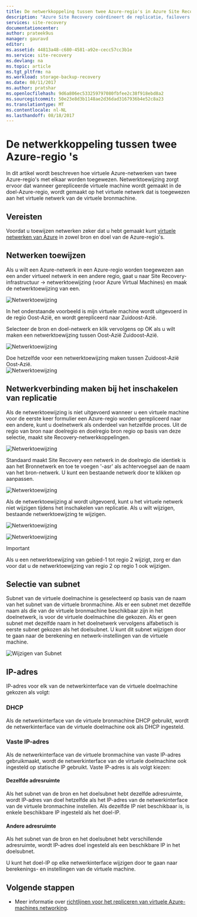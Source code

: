 ```yaml
---
title: De netwerkkoppeling tussen twee Azure-regio's in Azure Site Recovery | Microsoft Docs
description: "Azure Site Recovery coördineert de replicatie, failovers en herstel van virtuele machines en fysieke servers. Meer informatie over failover naar Azure of een secundair datacenter."
services: site-recovery
documentationcenter: 
author: prateek9us
manager: gauravd
editor: 
ms.assetid: 44813a48-c680-4581-a92e-cecc57cc3b1e
ms.service: site-recovery
ms.devlang: na
ms.topic: article
ms.tgt_pltfrm: na
ms.workload: storage-backup-recovery
ms.date: 08/11/2017
ms.author: pratshar
ms.openlocfilehash: 9d6a806ec533259797080fbfee2c38f918ebd8a2
ms.sourcegitcommit: 50e23e8d3b1148ae2d36dad3167936b4e52c8a23
ms.translationtype: MT
ms.contentlocale: nl-NL
ms.lasthandoff: 08/18/2017
---
```

# <a name="network-mapping-between-two-azure-regions"></a>De netwerkkoppeling tussen twee Azure-regio 's


In dit artikel wordt beschreven hoe virtuele Azure-netwerken van twee Azure-regio's met elkaar worden toegewezen. Netwerktoewijzing zorgt ervoor dat wanneer gerepliceerde virtuele machine wordt gemaakt in de doel-Azure-regio, wordt gemaakt op het virtuele netwerk dat is toegewezen aan het virtuele netwerk van de virtuele bronmachine.  

## <a name="prerequisites"></a>Vereisten
Voordat u toewijzen netwerken zeker dat u hebt gemaakt kunt [virtuele netwerken van Azure](../virtual-network/virtual-networks-overview.md) in zowel bron en doel van de Azure-regio's.

## <a name="map-networks"></a>Netwerken toewijzen

Als u wilt een Azure-netwerk in een Azure-regio worden toegewezen aan een ander virtueel netwerk in een andere regio, gaat u naar Site Recovery-infrastructuur -> netwerktoewijzing (voor Azure Virtual Machines) en maak de netwerktoewijzing van een.

![Netwerktoewijzing](./media/site-recovery-network-mapping-azure-to-azure/network-mapping1.png)


In het onderstaande voorbeeld is mijn virtuele machine wordt uitgevoerd in de regio Oost-Azië, en wordt gerepliceerd naar Zuidoost-Azië.

Selecteer de bron en doel-netwerk en klik vervolgens op OK als u wilt maken een netwerktoewijzing tussen Oost-Azië Zuidoost-Azië.

![Netwerktoewijzing](./media/site-recovery-network-mapping-azure-to-azure/network-mapping2.png)


Doe hetzelfde voor een netwerktoewijzing maken tussen Zuidoost-Azië Oost-Azië.  
![Netwerktoewijzing](./media/site-recovery-network-mapping-azure-to-azure/network-mapping3.png)


## <a name="mapping-network-when-enabling-replication"></a>Netwerkverbinding maken bij het inschakelen van replicatie

Als de netwerktoewijzing is niet uitgevoerd wanneer u een virtuele machine voor de eerste keer formulier een Azure-regio worden gerepliceerd naar een andere, kunt u doelnetwerk als onderdeel van hetzelfde proces. Uit de regio van bron naar doelregio en doelregio bron regio op basis van deze selectie, maakt site Recovery-netwerkkoppelingen.   

![Netwerktoewijzing](./media/site-recovery-network-mapping-azure-to-azure/network-mapping4.png)

Standaard maakt Site Recovery een netwerk in de doelregio die identiek is aan het Bronnetwerk en toe te voegen '-asr' als achtervoegsel aan de naam van het bron-netwerk. U kunt een bestaande netwerk door te klikken op aanpassen.

![Netwerktoewijzing](./media/site-recovery-network-mapping-azure-to-azure/network-mapping5.png)


Als de netwerktoewijzing al wordt uitgevoerd, kunt u het virtuele netwerk niet wijzigen tijdens het inschakelen van replicatie. Als u wilt wijzigen, bestaande netwerktoewijzing te wijzigen.  

![Netwerktoewijzing](./media/site-recovery-network-mapping-azure-to-azure/network-mapping6.png)

![Netwerktoewijzing](./media/site-recovery-network-mapping-azure-to-azure/modify-network-mapping.png)

> [!IMPORTANT]
> Als u een netwerktoewijzing van gebied-1 tot regio 2 wijzigt, zorg er dan voor dat u de netwerktoewijzing van regio 2 op regio 1 ook wijzigen.
>
>


## <a name="subnet-selection"></a>Selectie van subnet
Subnet van de virtuele doelmachine is geselecteerd op basis van de naam van het subnet van de virtuele bronmachine. Als er een subnet met dezelfde naam als die van de virtuele bronmachine beschikbaar zijn in het doelnetwerk, is voor de virtuele doelmachine die gekozen. Als er geen subnet met dezelfde naam in het doelnetwerk vervolgens alfabetisch is eerste subnet gekozen als het doelsubnet. U kunt dit subnet wijzigen door te gaan naar de berekening en netwerk-instellingen van de virtuele machine.

![Wijzigen van Subnet](./media/site-recovery-network-mapping-azure-to-azure/modify-subnet.png)


## <a name="ip-address"></a>IP-adres

IP-adres voor elk van de netwerkinterface van de virtuele doelmachine gekozen als volgt:

### <a name="dhcp"></a>DHCP
Als de netwerkinterface van de virtuele bronmachine DHCP gebruikt, wordt de netwerkinterface van de virtuele doelmachine ook als DHCP ingesteld.

### <a name="static-ip"></a>Vaste IP-adres
Als de netwerkinterface van de virtuele bronmachine van vaste IP-adres gebruikmaakt, wordt de netwerkinterface van de virtuele doelmachine ook ingesteld op statische IP gebruikt. Vaste IP-adres is als volgt kiezen:

#### <a name="same-address-space"></a>Dezelfde adresruimte

Als het subnet van de bron en het doelsubnet hebt dezelfde adresruimte, wordt IP-adres van doel hetzelfde als het IP-adres van de netwerkinterface van de virtuele bronmachine instellen. Als dezelfde IP niet beschikbaar is, is enkele beschikbare IP ingesteld als het doel-IP.

#### <a name="different-address-space"></a>Andere adresruimte

Als het subnet van de bron en het doelsubnet hebt verschillende adresruimte, wordt IP-adres doel ingesteld als een beschikbare IP in het doelsubnet.

U kunt het doel-IP op elke netwerkinterface wijzigen door te gaan naar berekenings- en instellingen van de virtuele machine.

## <a name="next-steps"></a>Volgende stappen

- Meer informatie over [richtlijnen voor het repliceren van virtuele Azure-machines networking](site-recovery-azure-to-azure-networking-guidance.md).
